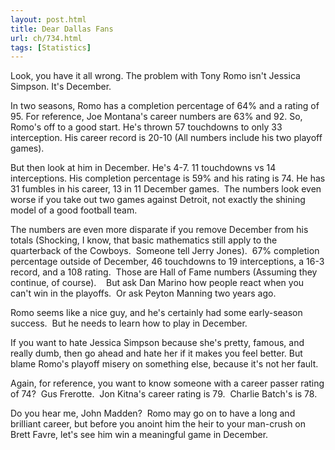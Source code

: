 ```yaml
---
layout: post.html
title: Dear Dallas Fans
url: ch/734.html
tags: [Statistics]
---
```

Look, you have it all wrong. The problem with Tony Romo isn't Jessica Simpson. It's December.

In two seasons, Romo has a completion percentage of 64% and a rating of 95. For reference, Joe Montana's career numbers are 63% and 92. So, Romo's off to a good start. He's thrown 57 touchdowns to only 33 interception. His career record is 20-10 (All numbers include his two playoff games).

But then look at him in December. He's 4-7. 11 touchdowns vs 14 interceptions. His completion percentage is 59% and his rating is 74. He has 31 fumbles in his career, 13 in 11 December games.  The numbers look even worse if you take out two games against Detroit, not exactly the shining model of a good football team.

The numbers are even more disparate if you remove December from his totals (Shocking, I know, that basic mathematics still apply to the quarterback of the Cowboys.  Someone tell Jerry Jones).  67% completion percentage outside of December, 46 touchdowns to 19 interceptions, a 16-3 record, and a 108 rating.  Those are Hall of Fame numbers (Assuming they continue, of course).    But ask Dan Marino how people react when you can't win in the playoffs.  Or ask Peyton Manning two years ago.

Romo seems like a nice guy, and he's certainly had some early-season success.  But he needs to learn how to play in December.

If you want to hate Jessica Simpson because she's pretty, famous, and really dumb, then go ahead and hate her if it makes you feel better. But blame Romo's playoff misery on something else, because it's not her fault.

Again, for reference, you want to know someone with a career passer rating of 74?  Gus Frerotte.  Jon Kitna's career rating is 79.  Charlie Batch's is 78.

Do you hear me, John Madden?  Romo may go on to have a long and brilliant career, but before you anoint him the heir to your man-crush on Brett Favre, let's see him win a meaningful game in December.

